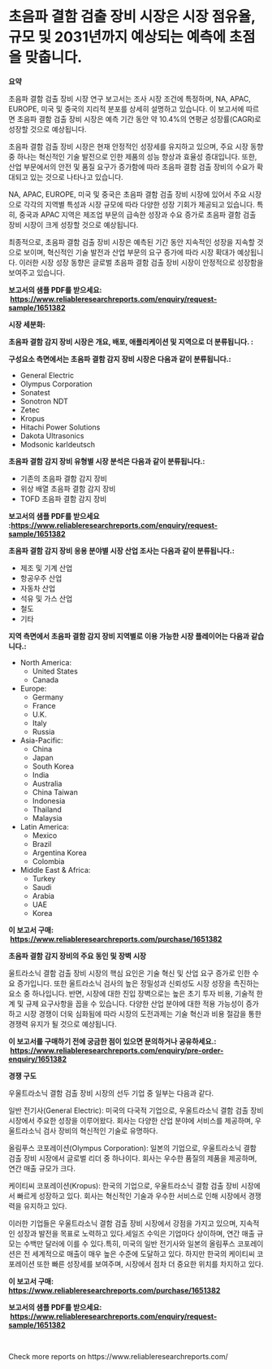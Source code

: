 <p><h1>초음파 결함 검출 장비 시장은 시장 점유율, 규모 및 2031년까지 예상되는 예측에 초점을 맞춥니다.</h1></p><p><strong>요약</strong></p>
<p><p>초음파 결함 검출 장비 시장 연구 보고서는 조사 시장 조건에 특정하며, NA, APAC, EUROPE, 미국 및 중국의 지리적 분포를 상세히 설명하고 있습니다. 이 보고서에 따르면 초음파 결함 검출 장비 시장은 예측 기간 동안 약 10.4%의 연평균 성장률(CAGR)로 성장할 것으로 예상됩니다.</p><p>초음파 결함 검출 장비 시장은 현재 안정적인 성장세를 유지하고 있으며, 주요 시장 동향 중 하나는 혁신적인 기술 발전으로 인한 제품의 성능 향상과 효율성 증대입니다. 또한, 산업 부문에서의 안전 및 품질 요구가 증가함에 따라 초음파 결함 검출 장비의 수요가 확대되고 있는 것으로 나타나고 있습니다.</p><p>NA, APAC, EUROPE, 미국 및 중국은 초음파 결함 검출 장비 시장에 있어서 주요 시장으로 각각의 지역별 특성과 시장 규모에 따라 다양한 성장 기회가 제공되고 있습니다. 특히, 중국과 APAC 지역은 제조업 부문의 급속한 성장과 수요 증가로 초음파 결함 검출 장비 시장이 크게 성장할 것으로 예상됩니다.</p><p>최종적으로, 초음파 결함 검출 장비 시장은 예측된 기간 동안 지속적인 성장을 지속할 것으로 보이며, 혁신적인 기술 발전과 산업 부문의 요구 증가에 따라 시장 확대가 예상됩니다. 이러한 시장 성장 동향은 글로벌 초음파 결함 검출 장비 시장이 안정적으로 성장함을 보여주고 있습니다.</p></p>
<p><strong>보고서의 샘플 PDF를 받으세요: &nbsp;<a href="https://www.reliableresearchreports.com/enquiry/request-sample/1651382">https://www.reliableresearchreports.com/enquiry/request-sample/1651382</a></strong></p>
<p><strong>시장 세분화:</strong></p>
<p><strong> 초음파 결함 감지 장비 시장은 개요, 배포, 애플리케이션 및 지역으로 더 분류됩니다. :</strong></p>
<p><strong>구성요소 측면에서는 초음파 결함 감지 장비 시장은 다음과 같이 분류됩니다.:</strong></p>
<p><ul><li>General Electric</li><li>Olympus Corporation</li><li>Sonatest</li><li>Sonotron NDT</li><li>Zetec</li><li>Kropus</li><li>Hitachi Power Solutions</li><li>Dakota Ultrasonics</li><li>Modsonic karldeutsch</li></ul></p>
<p><strong> 초음파 결함 감지 장비 유형별 시장 분석은 다음과 같이 분류됩니다.:</strong></p>
<p><ul><li>기존의 초음파 결함 감지 장비</li><li>위상 배열 초음파 결함 감지 장비</li><li>TOFD 초음파 결함 감지 장비</li></ul></p>
<p><strong>보고서의 샘플 PDF를 받으세요 :<a href="https://www.reliableresearchreports.com/enquiry/request-sample/1651382">https://www.reliableresearchreports.com/enquiry/request-sample/1651382</a></strong></p>
<p><strong> 초음파 결함 감지 장비 응용 분야별 시장 산업 조사는 다음과 같이 분류됩니다.:</strong></p>
<p><ul><li>제조 및 기계 산업</li><li>항공우주 산업</li><li>자동차 산업</li><li>석유 및 가스 산업</li><li>철도</li><li>기타</li></ul></p>
<p><strong>지역 측면에서 초음파 결함 감지 장비 지역별로 이용 가능한 시장 플레이어는 다음과 같습니다.:</strong></p>
<p><ul>
    <li>
        North America:
        <ul>
            <li>United States</li>
            <li>Canada</li>
        </ul>
    </li>
    <li>
        Europe:
        <ul>
            <li>Germany</li>
            <li>France</li>
            <li>U.K.</li>
            <li>Italy</li>
            <li>Russia</li>
        </ul>
    </li>
    <li>
        Asia-Pacific:
        <ul>
            <li>China</li>
            <li>Japan</li>
            <li>South Korea</li>
            <li>India</li>
            <li>Australia</li>
            <li>China Taiwan</li>
            <li>Indonesia</li>
            <li>Thailand</li>
            <li>Malaysia</li>
        </ul>
    </li>
    <li>
        Latin America:
        <ul>
            <li>Mexico</li>
            <li>Brazil</li>
            <li>Argentina Korea</li>
            <li>Colombia</li>
        </ul>
    </li>
    <li>
        Middle East & Africa:
        <ul>
            <li>Turkey</li>
            <li>Saudi</li>
            <li>Arabia</li>
            <li>UAE</li>
            <li>Korea</li>
        </ul>
    </li>
    </ul></p>
<p><strong>이 보고서 구매: &nbsp;<a href="https://www.reliableresearchreports.com/purchase/1651382">https://www.reliableresearchreports.com/purchase/1651382</a></strong></p>
<p><strong>초음파 결함 감지 장비의 주요 동인 및 장벽 시장</strong></p>
<p><p>울트라소닉 결함 검출 장비 시장의 핵심 요인은 기술 혁신 및 산업 요구 증가로 인한 수요 증가입니다. 또한 울트라소닉 검사의 높은 정밀성과 신뢰성도 시장 성장을 촉진하는 요소 중 하나입니다. 반면, 시장에 대한 진입 장벽으로는 높은 초기 투자 비용, 기술적 한계 및 규제 요구사항을 꼽을 수 있습니다. 다양한 산업 분야에 대한 적용 가능성이 증가하고 시장 경쟁이 더욱 심화됨에 따라 시장의 도전과제는 기술 혁신과 비용 절감을 통한 경쟁력 유지가 될 것으로 예상됩니다.</p></p>
<p><strong>이 보고서를 구매하기 전에 궁금한 점이 있으면 문의하거나 공유하세요.: &nbsp;<a href="https://www.reliableresearchreports.com/enquiry/pre-order-enquiry/1651382">https://www.reliableresearchreports.com/enquiry/pre-order-enquiry/1651382</a></strong></p>
<p><strong>경쟁 구도</strong></p>
<p><p>우울트라소닉 결함 검출 장비 시장의 선두 기업 중 일부는 다음과 같다.</p><p>일반 전기사(General Electric): 미국의 다국적 기업으로, 우울트라소닉 결함 검출 장비 시장에서 주요한 성장을 이루어왔다. 회사는 다양한 산업 분야에 서비스를 제공하며, 우울트라소닉 검사 장비의 혁신적인 기술로 유명하다.</p><p>올림푸스 코포레이션(Olympus Corporation): 일본의 기업으로, 우울트라소닉 결함 검출 장비 시장에서 글로벌 리더 중 하나이다. 회사는 우수한 품질의 제품을 제공하며, 연간 매출 규모가 크다.</p><p>케이티씨 코포레이션(Kropus): 한국의 기업으로, 우울트라소닉 결함 검출 장비 시장에서 빠르게 성장하고 있다. 회사는 혁신적인 기술과 우수한 서비스로 인해 시장에서 경쟁력을 유지하고 있다.</p><p>이러한 기업들은 우울트라소닉 결함 검출 장비 시장에서 강점을 가지고 있으며, 지속적인 성장과 발전을 목표로 노력하고 있다.세일즈 수익은 기업마다 상이하며, 연간 매출 규모는 수백만 달러에 이를 수 있다.특히, 미국의 일반 전기사와 일본의 올림푸스 코포레이션은 전 세계적으로 매출이 매우 높은 수준에 도달하고 있다. 하지만 한국의 케이티씨 코포레이션 또한 빠른 성장세를 보여주며, 시장에서 점차 더 중요한 위치를 차지하고 있다.</p></p>
<p><strong>이 보고서 구매: &nbsp; <a href="https://www.reliableresearchreports.com/purchase/1651382">https://www.reliableresearchreports.com/purchase/1651382</a></strong></p>
<p><strong>보고서의 샘플 PDF를 받으세요: &nbsp;<a href="https://www.reliableresearchreports.com/enquiry/request-sample/1651382">https://www.reliableresearchreports.com/enquiry/request-sample/1651382</a></strong><strong></strong></p>
<p>&nbsp;</p>
<p>Check more reports on https://www.reliableresearchreports.com/</p>